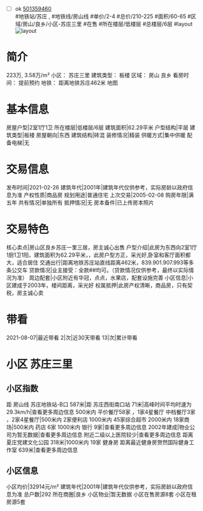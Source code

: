 - [ ] ok [501359460](https://bj.5i5j.com/ershoufang/501359460.html)  
 #地铁站/苏庄 ,  #地铁线/房山线
#单价/2-4 #总价/210-225 #面积/60-65   #区域/房山/良乡/小区-苏庄三里 #在售 #所在楼层/低楼层 #总楼层/6层 #layout 
![layout](http://image2a.5i5j.com/scm/HOUSE_CUSTOMER/44bc14ffc06e4defbd832736f51338cc.jpg_P5.jpg) 
# 简介 
 223万,  3.58万/m² 
小区： 苏庄三里
建筑类型： 板楼
区域： 房山 良乡
看房时间： 提前预约
地铁： 距离地铁苏庄462米 地图
# 基本信息 
 房屋户型|2室1厅1卫
所在楼层|低楼层/6层
建筑面积|62.29平米
户型结构|平层
建筑类型|板楼
房屋朝向|东西
建筑结构|砖混
装修情况|精装
供暖方式|集中供暖
配备电梯|无
# 交易信息 
 发布时间|2021-02-26
建筑年代|2001年|建筑年代仅供参考，实际房龄以政府信息为准
产权性质|商品房
规划用途|普通住宅
上次交易|2005-02-08
购房年限|满五年
共有情况|单独所有
抵押情况|无
房本备件|已上传房本照片
# 交易特色 
 核心卖点|房山区良乡苏庄一里三居，房主诚心出售
户型介绍|此房为东西向2室1厅1厨1卫1阳，建筑面积为62.29平米，，此房户型方正，采光好,卧室和客厅面积都大，适合居住
交通出行|距离地铁苏庄站直线距离462米，839.901.907.993等多条公交车
贷款情况|业主接受：全款##均可。（贷款情况仅供参考，最终以实际情况为准）
周边配套|小区附近有华冠，点点，水果店，配套设施完善
小区信息|小区建成于2003年，楼间距离，采光好
权属抵押|此房产权清晰，商品房，只有契税，房主诚心卖
# 带看 
 2021-08-07|最近带看	 2|次|近30天带看	 13|次|累计带看
# 小区 苏庄三里
## 小区指数 
 距 房山线 苏庄地铁站-B口 587米|距 苏庄西街南口站 71米|高峰时间平均时速为29.3km/h|查看更多周边信息
500米内 平价餐厅58家 ，1家4星餐厅
中档餐厅3家 ，2家4星餐厅|500米内 2家便利店
1000米内 45家综合超市
2000米内 18家商场|500米内 药店 6家
1000米内 银行 9家|查看更多周边信息
2002年建成|物业公司为暂无数据|查看更多周边信息
附近二级以上医院较少|查看更多周边信息
距离 夏庄党建文化公园 318米|1000米内 19家 健身房
距离最近健身房贺然国际健身工作室 639米|查看更多周边信息
## 小区信息 
 小区均价|32914元/m²
建筑年代|2001年|建筑年代仅供参考，实际房龄以政府信息为准
总户数|292
所在商圈|良乡
小区物业|暂无数据
小区在售房源8套
小区在租房源5套
